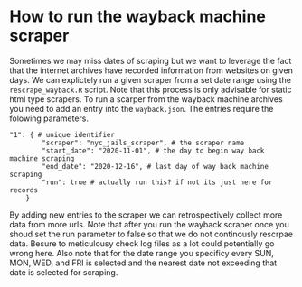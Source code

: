 # How to run the wayback machine scraper

Sometimes we may miss dates of scraping but we want to leverage the fact that the internet archives have recorded information from websites on given days. We can explictely run a given scraper from a set date range using the `rescrape_wayback.R` script. Note that this process is only advisable for static html type scrapers. To run a scarper from the wayback machine archives you need to add an entry into the `wayback.json`. The entries require the folowing parameters.

```
"1": { # unique identifier
        "scraper": "nyc_jails_scraper", # the scraper name
        "start_date": "2020-11-01", # the day to begin way back machine scraping
        "end_date": "2020-12-16", # last day of way back machine scraping
        "run": true # actually run this? if not its just here for records
    }
```

By adding new entries to the scraper we can retrospectively collect more data from more urls. Note that after you run the wayback scraper once you shoud set the run parameter to false so that we do not continously rescrpae data. Besure to meticulousy check log files as a lot could potentially go wrong here. Also note that for the date range you specificy every SUN, MON, WED, and FRI is selected and the nearest date not exceeding that date is selected for scraping.